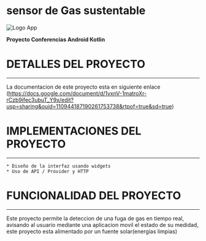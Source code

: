 # sensor de Gas sustentable

![Logo App](https://res.cloudinary.com/picasso3-1415/image/upload/v1636061787/xyq5wej9qmv6segzlmty.jpg "De 300 x 120 píxeles")


**Proyecto Conferencias Android Kotlin**


# DETALLES DEL PROYECTO
------------------------

La documentacion de este proyecto esta en siguiente enlace (https://docs.google.com/document/d/1vxnV-1matroXr-rCzb9ifec3ubuT_Y9x/edit?usp=sharing&ouid=110944187190261753738&rtpof=true&sd=true)
# IMPLEMENTACIONES DEL PROYECTO
------------------------------    
    * Diseño de la interfaz usando widgets
    * Uso de API / Provider y HTTP

# FUNCIONALIDAD DEL PROYECTO
------------------------------

Este proyecto permite la deteccion de una fuga de gas en tiempo real, avisando al
usuario mediante una aplicacion movil el estado de su medidad, este proyecto esta
alimentado por un fuente solar(energias limpias)
